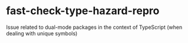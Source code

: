 # fast-check-type-hazard-repro
Issue related to dual-mode packages in the context of TypeScript (when dealing with unique symbols)
